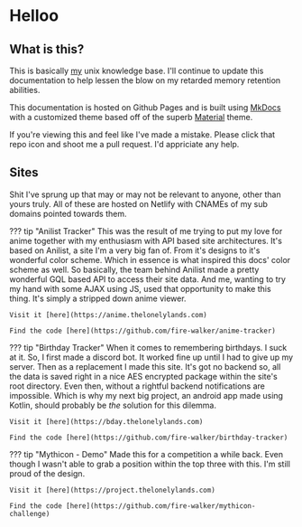 # Helloo

## What is this?

This is basically [my](https://github.com/fire-walker) unix knowledge base. I'll continue to update this documentation to help lessen the blow on my retarded memory retention abilities. 

This documentation is hosted on Github Pages and is built using [MkDocs](https://github.com/mkdocs/mkdocs) with a customized theme based off of the superb [Material](https://github.com/squidfunk/mkdocs-material) theme.

If you're viewing this and feel like I've made a mistake. Please click that repo icon and shoot me a pull request. I'd appriciate any help.


## Sites

Shit I've sprung up that may or may not be relevant to anyone, other than yours truly. All of these are hosted on Netlify with CNAMEs of my sub domains pointed towards them.


??? tip "Anilist Tracker"
    This was the result of me trying to put my love for anime together with my enthusiasm with API based site architectures. It's based on Anilist, a site I'm a very big fan of. From it's designs to it's wonderful color scheme. Which in essence is what inspired this docs' color scheme as well. So basically, the team behind Anilist made a pretty wonderful GQL based API to access their site data. And me, wanting to try my hand with some AJAX using JS, used that opportunity to make this thing. It's simply a stripped down anime viewer.

    Visit it [here](https://anime.thelonelylands.com)

    Find the code [here](https://github.com/fire-walker/anime-tracker)


??? tip "Birthday Tracker"
    When it comes to remembering birthdays. I suck at it. So, I first made a discord bot. It worked fine up until I had to give up my server. Then as a replacement I made this site. It's got no backend so, all the data is saved right in a nice AES encrypted package within the site's root directory. Even then, without a rightful backend notifications are impossible. Which is why my next big project, an android app made using Kotlin, should probably be _the_ solution for this dilemma.

    Visit it [here](https://bday.thelonelylands.com)

    Find the code [here](https://github.com/fire-walker/birthday-tracker)


??? tip "Mythicon - Demo"
    Made this for a competition a while back. Even though I wasn't able to grab a position within the top three with this. I'm still proud of the design.

    Visit it [here](https://project.thelonelylands.com)

    Find the code [here](https://github.com/fire-walker/mythicon-challenge)